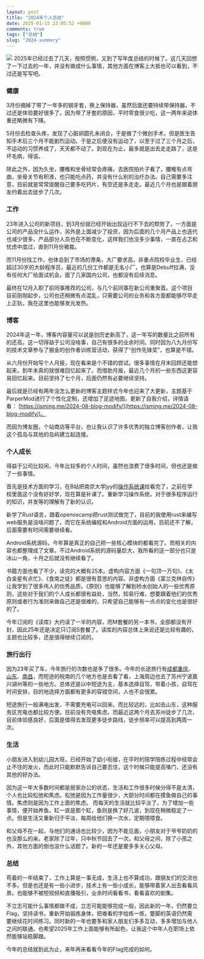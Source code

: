 ```yaml
---
layout: post
title: "2024年个人总结"
date: 2025-01-15 22:05:52 +0800
comments: true
tags: ["总结"]
slug: "2024-summary"
---
```


![](https://img.isming.me/photo/winter-tree.jpg)
2025年已经过去了几天，按照惯例，又到了写年度总结的时候了。这几天回想了一下过去的一年，并没有做成什么事情，其他方面在博客上大抵也可以看到，不过还是写写吧。
<!--more-->

### 健康
3月份摘掉了带了一年多的钢牙套，换上保持器，虽然后面还要持续带保持器，不过还是体验要好很多了。因为带了牙套的原因，平时零食很少吃，这一两年来说体重还略微有下降。

5月份去检查头疼，发现了心脏卵圆孔未闭合，于是做了个微创手术，但是医生告知手术后三个月不能剧烈运动。于是之后便没有运动了，以至于过了三个月之后，不运动的习惯养成了，天天都不动了。到现在为止，最多就是出去走走路了，这是坏毛病，得该。

除此之外，因为久坐，腰椎和坐骨经常会疼痛，去医院拍片子看了，腰椎有点弯曲，坐骨关节有积液，也只能吃点药，并没有什么别的治疗办法。自己需要多注意，目前就是常常提醒自己要多吃钙片，有空还是多走走。最近几个月也是跟着朋友约着出去徒步了几次。

### 工作
23年进入公司的新项目，到3月份就已经开始出现运行不下去的颓势了，一方面是公司的产品没什么运作，另外是上面减少了投资，因为后面的几个月产品上也迭代也减少很多，产品部分人员也在不断变化，这样我们也没多少事情，一直在忐忑和忧虑中度过，直到11月份被裁。

而11月份找工作，也体会到了市场的萧条，大厂要求高，非重点院校毕业生，已经超过30岁的大龄程序员，最近的几份工作都是无名小厂，也算是Debuff拉满，没有任何大厂给面试机会。面了几家国内公司，也都没有后续消息。

最终在12月入职了前同事推荐的公司，与几个前同事在新公司重聚首。这个项目目前刚刚起步，公司也还稍微有点混乱，只需要公司的业务和各方面都能够尽早走上正轨，我在这里也能够发光发热。

### 博客
2024年这一年，博客内容量可以说是创历史新高了，这一年写的数量比之前所有的还高。这一切得益于公司没啥事，自己有很多的业余时间。同时因为八九月份写的技术文章参与了掘金的创作者训练营活动，获得了“创作先锋奖”，也算是不错。

从六月份开始写个人月报，现在看来是个不错的尝试。很多事情在月末回顾还能想起来，到年末真的就很难回忆起来了。而借助月报，最近几个月的一些东西这更容易回忆起来。目前坚持了七个月，后面仍然有必要继续坚持。

最后就是已经有两年没怎么更新的博客主题样式今年也迎来了大更新，主题基于ParperMod进行了个性化定制，还增加了足迹地图，更新了自我介绍，详情请看： [https://isming.me/2024-08-blog-modify/](https://isming.me/2024-08-blog-modify/)。

而因为博友圈，个站商店等平台，也让我认识了许多优秀的独立博客创作者，让我这个孤岛与其他的岛屿建立起连接。

### 个人成长
得益于公司比较闲，今年比较多的个人时间，虽然也浪费了很多时间，但也还是做了一些事情。

首先是技术方面的学习，在B站把南京大学jyy的[操作系统课](https://jyywiki.cn/OS/2024/)给看完了，之前在学校里面这个没有好好学，现在算是补课了。重新学习操作系统，对于很多程序运行的知识，并发等的理解有了新的认识。

新学了Rust语言，跟着openoscamp把rust测试做完了，目前的我使用rust来编写web服务是没啥问题了。而它在系统编程和Android方面的运用，目前还不了解，后面需要有时间需要继续看。

Android系统源码，今年算是真正的自己把一些核心模块的都看完了。而相关的内容也都整理成了文章。不过Android系统的源码量巨大，我所看的这一部分也只是冰山一角，十月之后就没有继续看了。

书籍方面也看了不少，读完的大概有25本。虚构内容方面《一句顶一万句》、《太白金星有点忙》、《食南之徒》都是很有意思的内容。非虚构方面《富兰克林自传》让我学到了很多伟人的优秀品质，《原则》也能够了解到桥水创始人的一些优秀原则，这些对于我们的个人成长都很有益处，当然，知易行难，想要跟着他们的优秀原则或者行为准则来做自己还是很难的，只希望自己能够有一点点的变化也是很好的了。

今年订阅的《读库》大约读了一半的内容，而M套餐的另一本书，全部都没有开封，因此25年还是决定只订阅S套餐了。读库的内容总体上来说还是比较有趣的，主题也比较多，还是值得继续订阅的。

### 旅行出行
因为23年买了车，今年旅行的次数也是多了很多。今年的长途旅行有[成都重庆](https://isming.me/2024-03-chengdu-chongqing/)、[山东](https://isming.me/2024-07-shandong/)、[南昌](https://isming.me/2024-02-nanchang/)，而短途的皖南的几个地方也是去看了看，上海周边也去了苏州宁波嘉兴湖州等的一些地方。总体还是以中短途为主，基本选择自驾，带着小孩，自驾在时间安排，目的地选择方面都有更多的容错空间，人也不会很累。

短途旅行一般满电出发，不需要充电可以回来。而比较远的，比如去山东，这种服务区充电也都比较方便。目前没有充电焦虑。而最近这两个月去苏州徒步了几次，目前体验感良好，后面是值得去发现更多徒步路线，徒步频率可以提高到两周一次。

### 生活
小朋友进入到幼儿园大班，已经开始了幼小衔接，在平时的陪学陪练过程中经常会止不住的发火，而此时只能默默告诉自己要忍住，这个时候只能提高嗓门，还没有其他的好办法。

因为这一年大多数时间都是居家办公的状态，生活和工作很多时候分得不是太清，个人也比较松弛和焦虑。松弛是因为工作量很少，大部分时间都在摸鱼做自己的事情。焦虑则是因为工作上面的焦虑。
而每天的生活就比较平淡了，为了增加一些事情，便开始养鱼。缸一直是那个缸，鱼则是换了好几波，到现在稍微稳定了一点。但是生活又重新归于平淡，每周给他们换一次水，定期喂喂食。

和父母不在一起，与他们的通话也比较少，因为不能见面，小朋友对于爷爷奶奶的也没那么的亲。老家除了过年，只中秋节回去了一次。和父母之间，除了小孩之外，其他方面的倒也没什么话题了。新的一年还是要多多关心父母。

### 总结
苟着的一年结束了，工作上算是一事无成，生活上也不算成功，跟朋友们的交流也不多。但是也还是有一些小进步，技术上有一些小成长，能够带着家人出去看看风景。也能够不被短视频和直播吸引，业余时间看看书，看看喜欢的剧集。

不立志可能什么事情都做不成，立志可能能够完成一般，因此新的一年，仍然要立Flag，坚持读书，重新开始锻炼身体，把难看的字给练一练，蹩脚的英语仍然需要继续花时间练习。同时新的一年也要多和家人朋友们多多互动，多多增加与他人之间的联通。也希望2025年工作上面能够有所起色，让我这个中年人在职场上依然能够站稳脚跟。

今年的总结就到此为止，来年再来看看今年的Flag完成的如何。